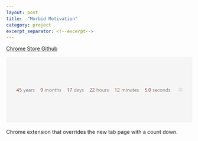 ```yaml
---
layout: post
title:  "Morbid Motivation"
category: project
excerpt_separator: <!--excerpt-->
---
```

<a class="button" href="http://chrome.google.com/webstore/detail/morbid-motivation/kjpeibokdagajocicdijpeognkpccphj">
	<i class="ion-android-globe"></i> Chrome Store
</a> <a class="button" href="http://github.com/jack-song/MorbidMotivation">
	<i class="ion-social-github"></i> Github
</a>

![Morbid Motivation](/assets/screen-morbid.png)

Chrome extension that overrides the new tab page with a count down.
<!--excerpt-->